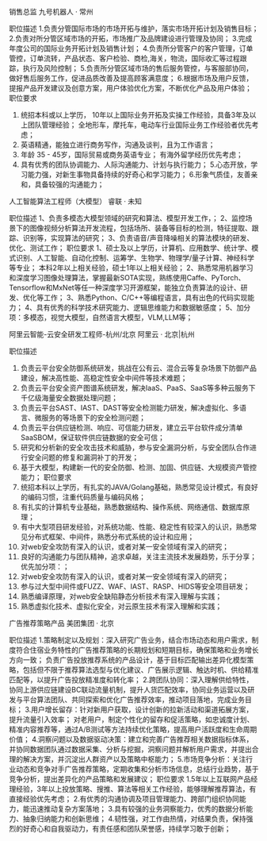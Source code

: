 销售总监
九号机器人 · 常州

职位描述
1.负责分管国际市场的市场开拓与维护，落实市场开拓计划及销售目标；
2.负责对所分管区域市场的开拓，市场推广及品牌建设进行管理及协同；
3.完成年度公司的国际业务开拓计划及销售计划；
4.负责所分管客户的客户管理，订单管控，订单流转，产品状态、客户检验、商检,海关，物流，国际收汇等过程跟踪，执行及风险控制；
5.负责所分管区域市场的售后服务管控，与客服部协同，做好售后服务工作，促进品质改善及提高顾客满意度；
6.根据市场及用户反馈，提报产品开发建议及创意方案，用户体验优化方案，不断优化产品及用户体验；
职位要求
1. 统招本科或以上学历， 10年以上国际业务开拓及实操工作经验，具备3年及以上团队管理经验；
全地形车，摩托车，电动车行业国际业务工作经验者优先考虑；
1. 英语精通，能独立进行商务写作，沟通及谈判，且为工作语言；
2. 年龄 35 - 45岁，国际贸易或商务英语专业；
有海外留学经历优先考虑；
1. 具有优秀的团队协调能力、人际沟通能力、计划与执行能力；
5.心态开放，学习能力强，对新生事物具备持续的好奇心和学习能力；
6.形象气质佳，友善亲和，具备较强的沟通能力；


人工智能算法工程师（大模型）
睿联 · 未知

职位描述
1、负责多模态大模型领域的研究和算法、模型开发工作，；
2、监控场景下的图像视频分析算法开发流程，包括场所、装备等目标的检测，特征提取、跟踪、识别等，实现算法的研究；
3、负责语音/声音降噪相关的算法模块的研发、优化、测试工作；
职位要求
1、硕士及以上学历，计算机、应用数学、统计学、模式识别、人工智能、自动化控制、运筹学、生物学、物理学/量子计算、神经科学等专业；
本科2年以上相关经验，硕士1年以上相关经验；
2、熟悉常用机器学习和深度学习图像处理算法，掌握最新SOTA实现，熟练使用Caffe、PyTorch、Tensorflow和MxNet等任一种深度学习开源框架，能独立负责算法的设计、研发、优化等工作；
3、熟悉Python、C/C++等编程语言，具有出色的代码实现能力；
4、具有优秀的科学技术研究能力、逻辑思维能力和数据敏感度；
5、加分项：多模态，视觉大模型，自然语言大模型，VLM,LLM等；



阿里云智能-云安全研发工程师-杭州/北京
阿里云 · 北京|杭州

职位描述
1. 负责云平台安全防御系统研发，挑战在公有云、混合云等复杂场景下防御产品建设，解决高性能、高稳定性安全中间件等技术难题；
2. 负责云平台安全资产图谱系统研发，解决IaaS、PaaS、SaaS等多种云服务下千亿级海量安全数据处理问题；
3. 负责云平台SAST、IAST、DAST等安全检测能力研发，解决虚拟化、多语言、微服务的等场景下的安全检测问题；
4. 负责云平台供应链检测、响应、可信能力研发，建立云平台软件成分清单SaaSBOM，保证软件供应链数据的安全可信；
5. 研究和分析新的安全攻击技术和威胁，参与安全漏洞分析，与安全团队合作进行安全问题的修复和漏洞补丁的开发；
6. 基于大模型，构建新一代的安全防御、检测、加固、供应链、大规模资产管控能力；
职位要求
1. 统招本科以上学历，有扎实的JAVA/Golang基础，熟悉常见设计模式，有良好的编码习惯，注重代码质量与编码风格；
2. 有扎实的计算机专业基础，熟悉数据结构、操作系统、网络通信、数据库原理；
3. 有中大型项目研发经验，对系统功能、性能、稳定性有较深入的认识，熟悉常见分布式框架、中间件，熟悉分布式系统的设计和应用；
4. 对web安全攻防有深入的认识，或者对某一安全领域有深入的研究；
5. 良好的沟通能力与团队精神，追求卓越，关注主流技术发展趋势，乐于分享；
优先加分项：；
1. 对web安全攻防有深入的认识，或者对某一安全领域有深入的研究；
2. 参与过大型中间件或FUZZ、WAF、IAST、RASP、HIDS等安全项目研发；
3. 熟悉编译原理，对web安全缺陷静态分析技术有深入理解与实践；
4. 熟悉虚拟化技术、虚拟化安全，对云原生技术有深入理解和实践；



广告推荐策略产品
美团集团 · 北京

职位描述
1.策略制定以及规划：深入研究广告业务，结合市场动态和用户需求，制度符合住宿业务特性的广告推荐策略的长期规划和短期目标，确保策略和业务增长方向一致；
负责广告投放推荐系统的产品设计，基于目标匹配输出差异化模型策略，包括但不限于推荐算法选型与优化建议、广告展示逻辑、触达时机、供给精准匹配等，以提升广告投放精准度和转化率；
2.跨团队协同：深入理解供给特性，协同上游供应链建设BC联动流量机制，提升人货匹配效率，协同业务运营以及研发与平台算法团队、共同探索和优化广告推荐效率，推动项目落地，完成业务目标；
3.用户增长留存：针对新用户获取，设计创新的拉新活动和渠道拓展方案，提升流量引入效率；
对老用户，制定个性化的留存和促活策略，如忠诚度计划、精准内容推荐等，通过A/B测试等方法持续优化策略，提高用户活跃度和生命周期价值；
4.洞察问题以及数据驱动决策：建立和完善广告推荐相关数据指标体系，并协同数据团队通过数据采集、分析与挖掘，洞察问题并解析用户需求，并提出合理的解决方案，并沉淀出人群资产以及策略中枢能力；
5.市场竞争分析：关注行业动态和竞争对手广告推荐策略，定期收集和分析市场信息，总结行业趋势，基于竞争分析，提出差异化的产品策略和发展建议；
职位要求
1.5年以上互联网产品经理经验，3年以上投放策略、搜推、算法等相关工作经验，能够理解推荐算法，有直接经验优先考虑；
2.有优秀的沟通协调及项目管理能力、跨部门组织协同能力，能迅速推动复杂方案落地；
3.具有较强的业务洞察能力，优秀的数据分析能力、抽象归纳能力和创新思维；
4.韧性强，对工作由热情，对结果负责，保持强烈的好奇心和自我驱动力，有责任感和团队荣誉感，持续学习敢于创新；


